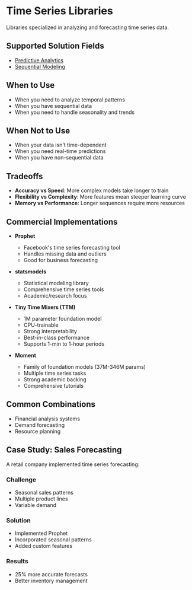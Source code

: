 # Time Series Libraries

Libraries specialized in analyzing and forecasting time series data.

## Supported Solution Fields

- [Predictive Analytics](../solutions/predictive-analytics)
- [Sequential Modeling](../solutions/sequential-modeling)

## When to Use

- When you need to analyze temporal patterns
- When you have sequential data
- When you need to handle seasonality and trends

## When Not to Use

- When your data isn't time-dependent
- When you need real-time predictions
- When you have non-sequential data

## Tradeoffs

- **Accuracy vs Speed**: More complex models take longer to train
- **Flexibility vs Complexity**: More features mean steeper learning curve
- **Memory vs Performance**: Longer sequences require more resources

## Commercial Implementations

- **Prophet**
  - Facebook's time series forecasting tool
  - Handles missing data and outliers
  - Good for business forecasting

- **statsmodels**
  - Statistical modeling library
  - Comprehensive time series tools
  - Academic/research focus

- **Tiny Time Mixers (TTM)**
  - 1M parameter foundation model
  - CPU-trainable
  - Strong interpretability
  - Best-in-class performance
  - Supports 1-min to 1-hour periods

- **Moment**
  - Family of foundation models (37M-346M params)
  - Multiple time series tasks
  - Strong academic backing
  - Comprehensive tutorials

## Common Combinations

- Financial analysis systems
- Demand forecasting
- Resource planning

## Case Study: Sales Forecasting

A retail company implemented time series forecasting:

### Challenge
- Seasonal sales patterns
- Multiple product lines
- Variable demand

### Solution
- Implemented Prophet
- Incorporated seasonal patterns
- Added custom features

### Results
- 25% more accurate forecasts
- Better inventory management 